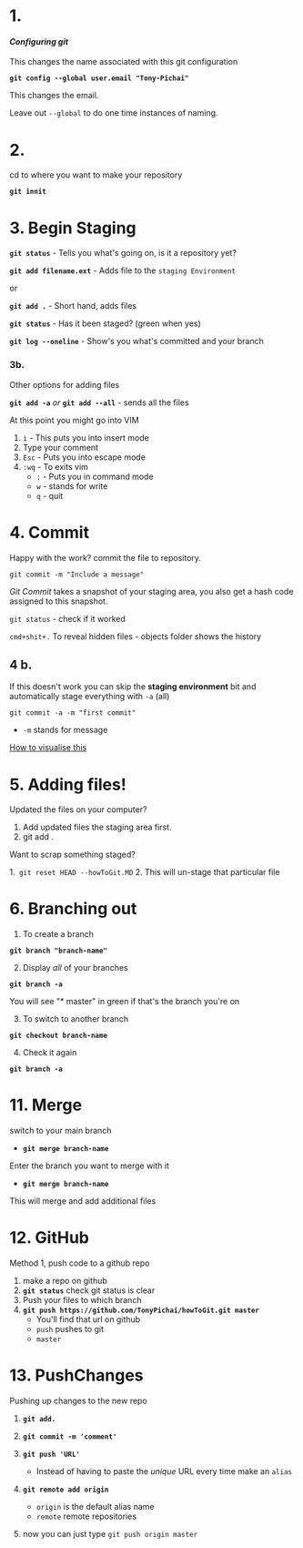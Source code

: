 # 1. 
#### *Configuring git*

This changes the name associated with this git configuration

**`git config --global user.email "Tony-Pichai" `**

This changes the email.

Leave out `--global` to do one time instances of naming.




# 2. 
cd to where you want to make your repository

**`git innit`** 




# 3. Begin Staging

**`git status`** - Tells you what's going on, is it a repository yet?

**`git add filename.ext`** - Adds file to the `staging Environment`

or

**`git add .`**  - Short hand, adds files

**`git status`** - Has it been staged? (green when yes)

**`git log --oneline`** - Show's you what's committed and your branch




### 3b.
Other options for adding files

**`git add -a`**
*or* **`git add --all`** - sends all the files

At this point you might go into VIM

1. `i` - This puts you into insert mode
2. Type your comment
3. `Esc` - Puts you into escape mode
4. `:wq` - To exits vim
   * `:` - Puts you in command mode
   * `w` - stands for write
   * `q` - quit
   



# 4. Commit

Happy with the work? commit the file to repository.

`git commit -m "Include a message"`

*Git Commit* takes a snapshot of your staging area, you also get a hash code assigned to this snapshot.

`git status` - check if it worked

`cmd+shit+.` To reveal hidden files - objects folder shows the history

## 4 b.

If this doesn't work you can skip the **staging environment** bit and automatically stage everything with `-a` (all)

`git commit -a -m "first commit"`
* `-m` stands for message


[How to visualise this](https://www.youtube.com/watch?v=UYtUFKn1hXw)



# 5. Adding files!

Updated the files on your computer?

1. Add updated files the staging area first.
2. git add .

Want to scrap something  staged?

1.` git reset HEAD --howToGit.MD`
2. This will un-stage that particular file





# 6. Branching out

1. To create a branch

**`git branch "branch-name"`**

2. Display *all* of your branches

**`git branch -a`**

You will see "* master" in green if that's the branch you're on

3. To switch to another branch

**`git checkout branch-name`**

4. Check it again

**`git branch -a`**





# 11. Merge

switch to your main branch
- **`git merge branch-name`**

Enter the branch you want to merge with it
- **`git merge branch-name`**

This will merge and add additional files 





# 12. GitHub
Method 1, push code to a github repo

1. make a repo on github 
2. **`git status`** check git status is clear
3. Push your files to which branch
4. **`git push https://github.com/TonyPichai/howToGit.git master`**
   * You'll find that url on github
   * `push` pushes to git
   * `master`

# 13. PushChanges

Pushing up changes to the new repo
1. **`git add.`**
2. **`git commit -m 'comment'`**
3. **`git push 'URL'`**
   * Instead of having to paste the *unique* URL every time make an ``alias``
4. **`git remote add origin`**
   * `origin` is the default alias name
   * `remote` remote repositories
  
5. now you can just type `git push origin master`

